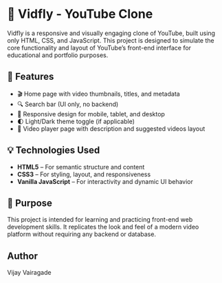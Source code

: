 # 🎥 Vidfly - YouTube Clone

Vidfly is a responsive and visually engaging clone of YouTube, built using only HTML, CSS, and JavaScript. This project is designed to simulate the core functionality and layout of YouTube’s front-end interface for educational and portfolio purposes.

## 🚀 Features

- 🎬 Home page with video thumbnails, titles, and metadata
- 🔍 Search bar (UI only, no backend)
- 📱 Responsive design for mobile, tablet, and desktop
- 🌓 Light/Dark theme toggle (if applicable)
- 🎥 Video player page with description and suggested videos layout

## 💡 Technologies Used

- **HTML5** – For semantic structure and content
- **CSS3** – For styling, layout, and responsiveness
- **Vanilla JavaScript** – For interactivity and dynamic UI behavior

## 🎯 Purpose

This project is intended for learning and practicing front-end web development skills. It replicates the look and feel of a modern video platform without requiring any backend or database.

## Author

Vijay Vairagade
